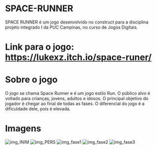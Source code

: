 # SPACE-RUNNER
 SPACE RUNNER é um jogo desenvolvido no construct para a disciplina projeto integrado I da PUC Campinas, no curso de Jogos Digitais.

# Link para o jogo: https://lukexz.itch.io/space-runer/

# Sobre o jogo

O jogo se chama Space Runner e é um jogo estilo Run. O público alvo é voltado para crianças, jovens, adultos e idosos. O principal objetivo do jogador é chegar ao final de todas as fases. O diferencial do jogo é a dificuldade dele, pois é elevada.

# Imagens

<img src="/INIM.png" alt="img_INIM"/>
<img src="/PERS.png" alt="img_PERS"/>
<img src="/fase1.png" alt="img_fase1"/>
<img src="/fase2.png" alt="img_fase2"/>
<img src="/fase3.png" alt="img_fase3"/>
